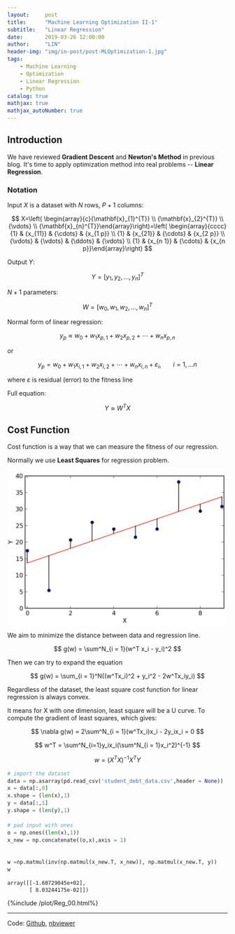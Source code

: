 ```yaml
---
layout:     post
title:      "Machine Learning Optimization II-1"
subtitle:   "Linear Regression"
date:       2019-03-26 12:00:00
author:     "LIN"
header-img: "img/in-post/post-MLOptimization-1.jpg"
tags:
    - Machine Learning
    - Optimization
    - Linear Regression
    - Python
catalog: true
mathjax: true
mathjax_autoNumber: true
---
```


## Introduction

We have reviewed **Gradient Descent** and **Newton's Method** in previous blog. It's time to apply optimization method into real problems -- **Linear Regression**.

### Notation

Input $X$ is a dataset with $N$ rows, $P+1$ columns:  


$$
X=\left( \begin{array}{c}{\mathbf{x}_{1}^{T}} \\ {\mathbf{x}_{2}^{T}} \\ {\vdots} \\ {\mathbf{x}_{n}^{T}}\end{array}\right)=\left( \begin{array}{cccc}{1} & {x_{11}} & {\cdots} & {x_{1 p}} \\ {1} & {x_{21}} & {\cdots} & {x_{2 p}} \\ {\vdots} & {\vdots} & {\ddots} & {\vdots} \\ {1} & {x_{n 1}} & {\cdots} & {x_{n p}}\end{array}\right)
$$


Output $Y$: 

$$Y = [y_1, y_2, ..., y_n]^T$$  

$N + 1$ parameters: 

$$W = [w_0, w_1, w_2, ..., w_n]^T$$  

Normal form of linear regression: 

$$y_p \approx w_0 + w_1x_{p, 1} + w_2x_{p,2} + \cdots + w_nx_{p,n}$$

or 

$$y_p = w_0 + w_1x_{i, 1} + w_2x_{i,2} + \cdots + w_nx_{i,n} + \varepsilon_i, \ \ \ \ \ \ \ i = 1,...n$$   

where $\varepsilon$ is residual (error) to the fitness line 

Full equation:

$$Y \approx W^TX$$ 



## Cost Function

Cost function is a way that we can measure the fitness of our regression.

Normally we use **Least Squares** for regression problem.

![least_squares](/img/in-post/ML_Optimization/least_squares.jpg)

We aim to minimize the distance between data and regression line.


$$
g(w) = \sum^N_{i = 1}(w^T x_i - y_i)^2
$$


Then we can try to expand the equation


$$
g(w) = \sum_{i = 1}^N((w^Tx_i)^2 + y_i^2 - 2w^Tx_iy_i)
$$


Regardless of the dataset, the least square cost function for linear regression is always convex.

It means for X with one dimension, least square will be a U curve. To compute the gradient of least squares, which gives:


$$
\nabla g(w) = 2\sum^N_{i = 1}(w^Tx_i)x_i - 2y_ix_i = 0
$$

$$
w^T = \sum^N_{i=1}y_ix_i(\sum^N_{i = 1}x_i^2)^{-1}
$$


$$
w = (X^TX)^{-1}X^TY
$$


```python
# import the dataset
data = np.asarray(pd.read_csv('student_debt_data.csv',header = None))
x = data[:,0]
x.shape = (len(x),1)
y = data[:,1]
y.shape = (len(y),1)

# pad input with ones
o = np.ones((len(x),1))
x_new = np.concatenate((o,x),axis = 1)


w =np.matmul(inv(np.matmul(x_new.T, x_new)), np.matmul(x_new.T, y))      # weights learned by solving linear system
w
```

```output
array([[-1.60729045e+02],
       [ 8.03244175e-02]])
```



{%include /plot/Reg_00.html%}



-----

Code: [Github](<https://github.com/linchrisdeng/ML_post/tree/master/ML_01_Regression>), [nbviewer](<https://nbviewer.jupyter.org/github/linchrisdeng/ML_post/blob/master/ML_01_Regression/ML_01_regression.ipynb>)

